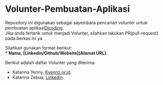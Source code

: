 # Volunter-Pembuatan-Aplikasi
Repository ini digunakan sebagai sayembara pencarian volunter untuk pembuatan aplikasi[Dicoding](www.dicoding.com).<br>
Jika anda tertarik untuk menjadi Volunter, silahkan lakukan PR(pull-request) pada berkas ini ya.<br>

Silahkan gunakan format berikut:<br>
**\* Nama, [Linkedin/Github/Website](Alamat URL).**

Berikut adalah daftar Volunter yang diterima:
* Katarina Yenny, [Kyennz.or.id](https://ky.or.id).
* Katarina Zebua, [Linkedin](https://www.linkedin.com/in/katarina-zebua/).
